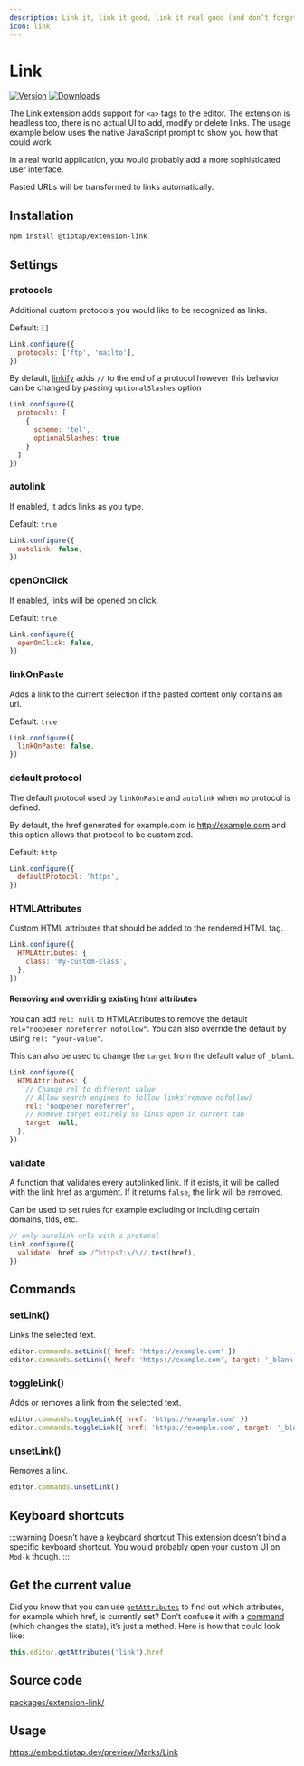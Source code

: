 ```yaml
---
description: Link it, link it good, link it real good (and don’t forget the href).
icon: link
---
```


# Link
[![Version](https://img.shields.io/npm/v/@tiptap/extension-link.svg?label=version)](https://www.npmjs.com/package/@tiptap/extension-link)
[![Downloads](https://img.shields.io/npm/dm/@tiptap/extension-link.svg)](https://npmcharts.com/compare/@tiptap/extension-link?minimal=true)

The Link extension adds support for `<a>` tags to the editor. The extension is headless too, there is no actual UI to add, modify or delete links. The usage example below uses the native JavaScript prompt to show you how that could work.

In a real world application, you would probably add a more sophisticated user interface.

Pasted URLs will be transformed to links automatically.

## Installation
```bash
npm install @tiptap/extension-link
```

## Settings

### protocols
Additional custom protocols you would like to be recognized as links.

Default: `[]`

```js
Link.configure({
  protocols: ['ftp', 'mailto'],
})
```

By default, [linkify](https://linkify.js.org/docs/) adds `//` to the end of a protocol however this behavior can be changed by passing `optionalSlashes` option
```js
Link.configure({
  protocols: [
    {
      scheme: 'tel',
      optionalSlashes: true
    }
  ]
})
```

### autolink
If enabled, it adds links as you type.

Default: `true`

```js
Link.configure({
  autolink: false,
})
```

### openOnClick
If enabled, links will be opened on click.

Default: `true`

```js
Link.configure({
  openOnClick: false,
})
```

### linkOnPaste
Adds a link to the current selection if the pasted content only contains an url.

Default: `true`

```js
Link.configure({
  linkOnPaste: false,
})
```


### default protocol
The default protocol used by `linkOnPaste` and `autolink` when no protocol is defined.

By default, the href generated for example.com is http://example.com and this option allows that protocol to be customized.

Default: `http`

```js
Link.configure({
  defaultProtocol: 'https',
})
```

### HTMLAttributes
Custom HTML attributes that should be added to the rendered HTML tag.

```js
Link.configure({
  HTMLAttributes: {
    class: 'my-custom-class',
  },
})
```

#### Removing and overriding existing html attributes

You can add `rel: null` to HTMLAttributes to remove the default `rel="noopener noreferrer nofollow"`. You can also override the default by using `rel: "your-value"`.

This can also be used to change the `target` from the default value of `_blank`.

```js
Link.configure({
  HTMLAttributes: {
    // Change rel to different value
    // Allow search engines to follow links(remove nofollow)
    rel: 'noopener noreferrer',
    // Remove target entirely so links open in current tab
    target: null,
  },
})
```

### validate
A function that validates every autolinked link. If it exists, it will be called with the link href as argument. If it returns `false`, the link will be removed.

Can be used to set rules for example excluding or including certain domains, tlds, etc.

```js
// only autolink urls with a protocol
Link.configure({
  validate: href => /^https?:\/\//.test(href),
})
```

## Commands

### setLink()
Links the selected text.

```js
editor.commands.setLink({ href: 'https://example.com' })
editor.commands.setLink({ href: 'https://example.com', target: '_blank' })
```

### toggleLink()
Adds or removes a link from the selected text.

```js
editor.commands.toggleLink({ href: 'https://example.com' })
editor.commands.toggleLink({ href: 'https://example.com', target: '_blank' })
```

### unsetLink()
Removes a link.

```js
editor.commands.unsetLink()
```

## Keyboard shortcuts
:::warning Doesn’t have a keyboard shortcut
This extension doesn’t bind a specific keyboard shortcut. You would probably open your custom UI on `Mod-k` though.
:::

## Get the current value
Did you know that you can use [`getAttributes`](/api/editor#get-attributes) to find out which attributes, for example which href, is currently set? Don’t confuse it with a [command](/api/commands) (which changes the state), it’s just a method. Here is how that could look like:

```js
this.editor.getAttributes('link').href
```

## Source code
[packages/extension-link/](https://github.com/ueberdosis/tiptap/blob/main/packages/extension-link/)

## Usage
https://embed.tiptap.dev/preview/Marks/Link
